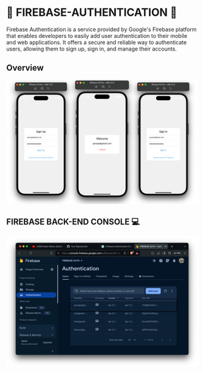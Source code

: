 
# 🔗 FIREBASE-AUTHENTICATION 🔐
 
 Firebase Authentication is a service provided by Google's Firebase platform that enables developers to easily add user authentication to their mobile and web applications. It offers a secure and reliable way to authenticate users, allowing them to sign up, sign in, and manage their accounts.






## Overview

![App Screenshot](./snaps/overview.png)



## FIREBASE BACK-END CONSOLE 💻


![App Screenshot](./snaps/snap1.png)